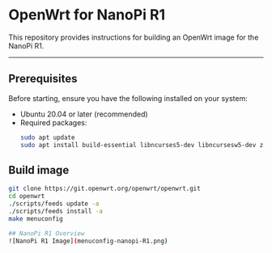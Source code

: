 # OpenWrt for NanoPi R1

This repository provides instructions for building an OpenWrt image for the NanoPi R1.

---

## Prerequisites

Before starting, ensure you have the following installed on your system:

- Ubuntu 20.04 or later (recommended)
- Required packages:
  ```bash
  sudo apt update
  sudo apt install build-essential libncurses5-dev libncursesw5-dev zlib1g-dev gawk git gettext libssl-dev xsltproc rsync wget unzip python3

## Build image
  ```bash 
  git clone https://git.openwrt.org/openwrt/openwrt.git
  cd openwrt
  ./scripts/feeds update -a
  ./scripts/feeds install -a
  make menuconfig

## NanoPi R1 Overview
![NanoPi R1 Image](menuconfig-nanopi-R1.png)